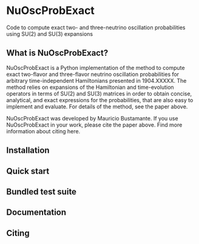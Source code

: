 # NuOscProbExact
Code to compute exact two- and three-neutrino oscillation probabilities using SU(2) and SU(3) expansions


## What is NuOscProbExact?

NuOscProbExact is a Python implementation of the method to compute exact two-flavor and three-flavor neutrino oscillation probabilities for arbitrary time-independent Hamiltonians presented in 1904.XXXXX.  The method relies on expansions of the Hamiltonian and time-evolution operators in terms of SU(2) and SU(3) matrices in order to obtain concise, analytical, and exact expressions for the probabilities, that are also easy to implement and evaluate.  For details of the method, see the paper above.

NuOscProbExact was developed by Mauricio Bustamante.  If you use NuOscProbExact in your work, please cite the paper above.  Find more information about citing here.


## Installation


## Quick start


## Bundled test suite


## Documentation


## Citing

